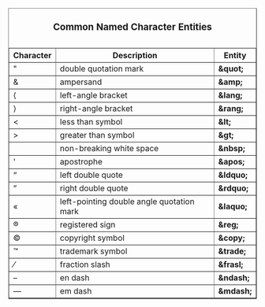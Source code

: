 <!DOCTYPE HTML>
<html lang="en">
<head>
<style type="text/css"></style>
<meta charset="utf-8">
<title>HTML Reference</title>
<link href="_css/styles.css" rel="stylesheet" type="text/css">
</head>
  <body>
    <section>
      <table border="1" cellspacing="0" cellpadding="0" summary="A quick reference of named character entities, including an example of the character, a description, and the entity code.">
        <caption>
        <h3 id="named">Common Named Character Entities </h3>
        </caption>
        <tr>
          <th scope="col">Character </th>
          <th scope="col">Description </th>
          <th scope="col">Entity </th>
        </tr>
        <tr>
          <td class="center">&quot;</td>
          <td>double quotation mark</td>
          <td><b>&amp;quot;</b></td>
        </tr>
        <tr>
          <td class="center">&amp;</td>
          <td>ampersand</td>
          <td><b>&amp;amp;</b></td>
        </tr>
        <tr>
          <td class="center">&lang;</td>
          <td>left-angle bracket</td>
          <td><b>&amp;lang;</b></td>
        </tr>
        <tr>
          <td class="center">&rang;</td>
          <td>right-angle bracket</td>
          <td><b>&amp;rang;</b></td>
        </tr>
        <tr>
          <td class="center">&lt;</td>
          <td>less than symbol</td>
          <td><b>&amp;lt;</b></td>
        </tr>
        <tr>
          <td class="center">&gt;</td>
          <td>greater than symbol</td>
          <td><b>&amp;gt;</b></td>
        </tr>
        <tr>
          <td class="center">&nbsp;</td>
          <td>non-breaking white space</td>
          <td><b>&amp;nbsp;</b></td>
        </tr>
        <tr>
          <td class="center">&apos;</td>
          <td>apostrophe</td>
          <td><b>&amp;apos;</b></td>
        </tr>
        <tr>
          <td class="center">&ldquo;</td>
          <td>left double quote</td>
          <td><b>&amp;ldquo;</b></td>
        </tr>
        <tr>
          <td class="center">&rdquo;</td>
          <td>right double quote</td>
          <td><b>&amp;rdquo;</b></td>
        </tr>
        <tr>
          <td class="center">&laquo;</td>
          <td>left-pointing double angle quotation mark</td>
          <td><b>&amp;laquo;</b></td>
        </tr>
        <tr>
          <td class="center">&reg;</td>
          <td>registered sign</td>
          <td><b>&amp;reg;</b></td>
        </tr>
        <tr>
          <td class="center">&copy;</td>
          <td>copyright symbol</td>
          <td><b>&amp;copy;</b></td>
        </tr>
        <tr>
          <td class="center">&trade;</td>
          <td>trademark symbol</td>
          <td><b>&amp;trade;</b></td>
        </tr>
        <tr>
          <td class="center">&frasl;</td>
          <td>fraction slash</td>
          <td><b>&amp;frasl;</b></td>
        </tr>
        <tr>
          <td class="center">&ndash;</td>
          <td>en dash</td>
          <td><b>&amp;ndash;</b></td>
        </tr>
        <tr>
          <td class="center">&mdash;</td>
          <td>em dash</td>
          <td><b>&amp;mdash;</b></td>
        </tr>
      </table>
    </section>

</body>
</html>